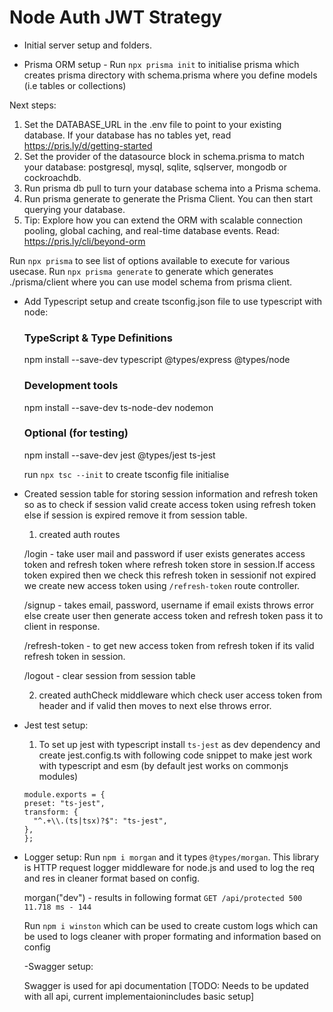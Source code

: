 # Node Auth JWT Strategy

- Initial server setup and folders.

- Prisma ORM setup - Run `npx prisma init` to initialise prisma which creates prisma directory with schema.prisma where you define models (i.e tables or collections)

Next steps:

1. Set the DATABASE_URL in the .env file to point to your existing database. If your database has no tables yet, read https://pris.ly/d/getting-started
2. Set the provider of the datasource block in schema.prisma to match your database: postgresql, mysql, sqlite, sqlserver, mongodb or cockroachdb.
3. Run prisma db pull to turn your database schema into a Prisma schema.
4. Run prisma generate to generate the Prisma Client. You can then start querying your database.
5. Tip: Explore how you can extend the ORM with scalable connection pooling, global caching, and real-time database events. Read: https://pris.ly/cli/beyond-orm

Run `npx prisma` to see list of options available to execute for various usecase. Run `npx prisma generate` to generate which generates ./prisma/client where you can use model schema from prisma client.

- Add Typescript setup and create tsconfig.json file to use typescript with node:

  ### TypeScript & Type Definitions

  npm install --save-dev typescript @types/express @types/node

  ### Development tools

  npm install --save-dev ts-node-dev nodemon

  ### Optional (for testing)

  npm install --save-dev jest @types/jest ts-jest

  run `npx tsc --init` to create tsconfig file initialise

- Created session table for storing session information and refresh token so as to check if session valid create access token using refresh token else if session is expired remove it from session table.

  1.  created auth routes

  /login - take user mail and password if user exists generates access token and refresh token where refresh token store in session.If access token expired then we check this refresh token in sessionif not expired we create new access token using `/refresh-token` route controller.

  /signup - takes email, password, username if email exists throws error else create user then generate access token and refresh token pass it to client in response.

  /refresh-token - to get new access token from refresh token if its valid refresh token in session.

  /logout - clear session from session table

  2. created authCheck middleware which check user access token from header and if valid then moves to next else throws error.

- Jest test setup:

  1. To set up jest with typescript install `ts-jest` as dev dependency and create jest.config.ts with following code snippet to make jest work with typescript and esm (by default jest works on commonjs modules)

  ```
  module.exports = {
  preset: "ts-jest",
  transform: {
    "^.+\\.(ts|tsx)?$": "ts-jest",
  },
  };
  ```

- Logger setup:
  Run `npm i morgan` and it types `@types/morgan`. This library is HTTP request logger middleware for node.js and used to log the req and res in cleaner format based on config.

  morgan("dev") - results in following format `GET /api/protected 500 11.718 ms - 144`

  Run `npm i winston` which can be used to create custom logs which can be used to logs cleaner with proper formating and information based on config

  -Swagger setup:

  Swagger is used for api documentation [TODO: Needs to be updated with all api, current implementaionincludes basic setup]

